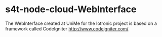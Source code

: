 # s4t-node-cloud-WebInterface
The WebInterface created at UniMe for the Iotronic project is based on a framework called CodeIgniter http://www.codeigniter.com/
